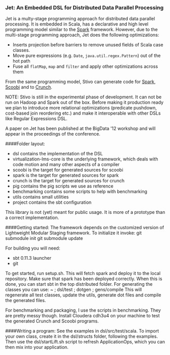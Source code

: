 ### Jet: An Embedded DSL for Distributed Data Parallel Processing

Jet is a multy-stage programming approach for distributed data parallel processing.
It is embedded in Scala, has a declarative and high level programming model similar to the [Spark](http://spark-project.org/) framework. 
However, due to the multi-stage programming approach, Jet does the following optimizations:
  * Inserts projection before barriers to remove unused fields of Scala case classes.
  * Move pure expressions (e.g. `Date`, `java.util.regex.Pattern`) out of the hot path
  * Fuse all `flatMap`, `map` and `filter` and apply other optimizations across them

From the same programming model, Stivo can generate code for [Spark](http://spark-project.org/), [Scoobi](https://github.com/NICTA/scoobi) and to [Crunch](https://github.com/cloudera/crunch). 

NOTE: Stivo is still in the experimental phase of development. It can not be run on Hadoop and Spark out of the box. Before making it production ready we plan to introduce more relational optimizations (predicate pushdown, cost-based join reordering etc.) and make it interoperable with other DSLs like Regular Expressions DSL.

A paper on Jet has been published at the BigData '12 workshop and will appear in the proceedings of the conference.

####Folder layout:
* dsl contains the implementation of the DSL
* virtualization-lms-core is the underlying framework, which deals with code motion and 
many other aspects of a compiler
* scoobi is the target for generated sources for scoobi
* spark is the target for generated sources for spark
* crunch is the target for generated sources for crunch
* pig contains the pig scripts we use as reference
* benchmarking contains some scripts to help with benchmarking
* utils contains small utilities
* project contains the sbt configuration

This library is not (yet) meant for public usage. It is more of a prototype than a correct implementation.

####Getting started:
The framework depends on the customized version of Lightweight Modular Staging framework. To initialize it invoke:
    git submodule init
    git submodule update

For building you will need:
* sbt 0.11.3 launcher
* git

To get started, run setup.sh. This will fetch spark and deploy it to the local repository. Make sure that spark has been deployed correctly.
When this is done, you can start sbt in the top distributed folder. For generating the classes you can use:
	~ ; dsl/test ; dotgen ; gens/compile
This will regenerate all test classes, update the utils, generate dot files and compile the generated files.

For benchmarking and packaging, I use the scripts in benchmarking. They are pretty messy though. Install Cloudera cdh3u4 on your machine to test the generated Crunch and Scoobi programs.

####Writing a program:
See the examples in dsl/src/test/scala. To import your own class, create it in the dsl/structs folder, following the examples. Then use the dsl/startLift.sh script to refresh ApplicationOps, which you can then mix into your application.
